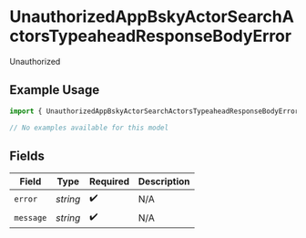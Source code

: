 # UnauthorizedAppBskyActorSearchActorsTypeaheadResponseBodyError

Unauthorized

## Example Usage

```typescript
import { UnauthorizedAppBskyActorSearchActorsTypeaheadResponseBodyError } from "@speakeasy-sdks/bluesky/models/errors";

// No examples available for this model
```

## Fields

| Field              | Type               | Required           | Description        |
| ------------------ | ------------------ | ------------------ | ------------------ |
| `error`            | *string*           | :heavy_check_mark: | N/A                |
| `message`          | *string*           | :heavy_check_mark: | N/A                |